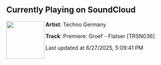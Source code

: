 ## Currently Playing on SoundCloud

[<img align="left" width="100" src="https://i1.sndcdn.com/artworks-W4ehYkf54jGYhwsd-i7Uo8w-t500x500.png">](https://soundcloud.com/technogermany/premiere-groef-flatser-trsn036?in=transition_ofc/sets/groef-moving-maniacs-ep)

**Artist**: Techno Germany 

**Track**: Premiere: Groef - Flatser [TRSN036]

Last updated at 6/27/2025, 5:09:41 PM
